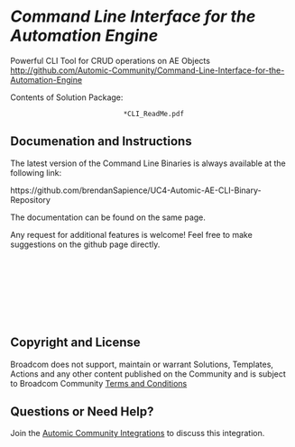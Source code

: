*Command Line Interface for the Automation Engine*
=============


Powerful CLI Tool for CRUD operations on AE Objects
http://github.com/Automic-Community/Command-Line-Interface-for-the-Automation-Engine

<!-- List of attached files -->
Contents of Solution Package:

						
								*CLI_ReadMe.pdf
								
						


Documenation and Instructions
---

<p>The latest version of the Command Line Binaries is always available at the following link:</p>
<p>https://github.com/brendanSapience/UC4-Automic-AE-CLI-Binary-Repository</p>
<p>The documentation can be found on the same page.</p>
<p>Any request for additional features is welcome! Feel free to make suggestions on the github page directly.</p>
<p>&nbsp;</p>
<p>&nbsp;</p>
<p>&nbsp;</p>
<p>&nbsp;</p>

Copyright and License
---

Broadcom does not support, maintain or warrant Solutions, Templates, Actions and any other content published on the Community and is subject to Broadcom Community [Terms and Conditions](https://community.broadcom.com/termsandconditions)


Questions or Need Help? 
---
Join the [Automic Community Integrations](https://community.broadcom.com/communities/community-home?CommunityKey=83e49dd4-b93e-464a-a343-2bb1e51c13ec) to discuss this integration.
